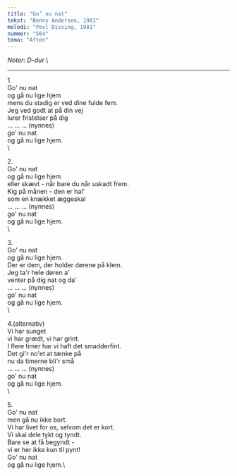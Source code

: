 ```yaml
---
title: "Go’ nu nat"
tekst: "Benny Andersen, 1981"
melodi: "Povl Dissing, 1981"
nummer: "564"
tema: "Aften"
---
```

*Noter: D-dur* \

***

1\.\
Go' nu nat\
og gå nu lige hjem\
mens du stadig er ved dine fulde fem.\
Jeg ved godt at på din vej\
lurer fristelser på dig\
… … … (nynnes)\
go' nu nat\
og gå nu lige hjem.\
\

2\.\
Go' nu nat\
og gå nu lige hjem\
eller skævt - når bare du når uskadt frem.\
Kig på månen - den er hal'\
som en knækket æggeskal\
… … … (nynnes)\
go' nu nat\
og gå nu lige hjem.\
\

3\.\
Go' nu nat\
og gå nu lige hjem.\
Der er dem, der holder dørene på klem.\
Jeg ta'r hele døren a'\
venter på dig nat og da'\
… … … (nynnes)\
go' nu nat\
og gå nu lige hjem.\
\

4.(alternativ)\
Vi har sunget\
vi har grædt, vi har grint.\
I flere timer har vi haft det smadderfint.\
Det gi'r no'et at tænke på\
nu da timerne bli'r små\
… … … (nynnes)\
go' nu nat\
og gå nu lige hjem.\
\

5\.\
Go' nu nat\
men gå nu ikke bort.\
Vi har livet for os, selvom det er kort.\
Vi skal dele tykt og tyndt.\
Bare se at få begyndt -\
vi er her ikke kun til pynt!\
Go' nu nat\
og gå nu lige hjem.\
